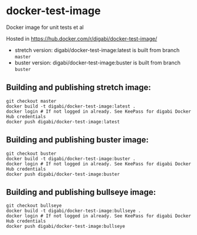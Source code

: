 # docker-test-image

Docker image for unit tests et al

Hosted in https://hub.docker.com/r/digabi/docker-test-image/

- stretch version: digabi/docker-test-image:latest is built from branch `master`
- buster version: digabi/docker-test-image:buster is built from branch `buster`

## Building and publishing stretch image:

```
git checkout master
docker build -t digabi/docker-test-image:latest .
docker login # If not logged in already. See KeePass for digabi Docker Hub credentials
docker push digabi/docker-test-image:latest
```

## Building and publishing buster image:

```
git checkout buster
docker build -t digabi/docker-test-image:buster .
docker login # If not logged in already. See KeePass for digabi Docker Hub credentials
docker push digabi/docker-test-image:buster
```

## Building and publishing bullseye image:

```
git checkout bullseye
docker build -t digabi/docker-test-image:bullseye .
docker login # If not logged in already. See KeePass for digabi Docker Hub credentials
docker push digabi/docker-test-image:bullseye
```
